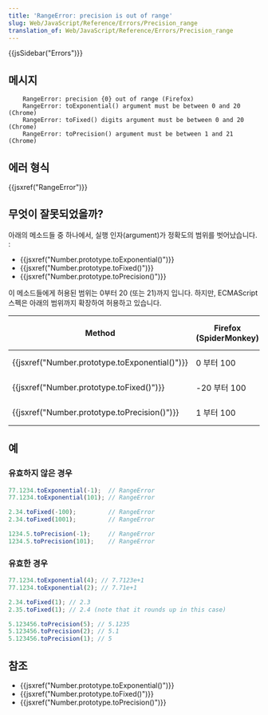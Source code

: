 ```yaml
---
title: 'RangeError: precision is out of range'
slug: Web/JavaScript/Reference/Errors/Precision_range
translation_of: Web/JavaScript/Reference/Errors/Precision_range
---
```


{{jsSidebar("Errors")}}

## 메시지

```
    RangeError: precision {0} out of range (Firefox)
    RangeError: toExponential() argument must be between 0 and 20 (Chrome)
    RangeError: toFixed() digits argument must be between 0 and 20 (Chrome)
    RangeError: toPrecision() argument must be between 1 and 21 (Chrome)
```

## 에러 형식

{{jsxref("RangeError")}}

## 무엇이 잘못되었을까?

아래의 메소드들 중 하나에서, 실행 인자(argument)가 정확도의 범위를 벗어났습니다. :

- {{jsxref("Number.prototype.toExponential()")}}
- {{jsxref("Number.prototype.toFixed()")}}
- {{jsxref("Number.prototype.toPrecision()")}}

이 메소드들에게 허용된 범위는 0부터 20 (또는 21)까지 입니다. 하지만, ECMAScript 스펙은 아래의 범위까지 확장하여 허용하고 있습니다.

| Method                                                       | Firefox (SpiderMonkey) | Chrome, Opera (V8) |
| ------------------------------------------------------------ | ---------------------- | ------------------ |
| {{jsxref("Number.prototype.toExponential()")}} | 0 부터 100             | 0 부터 20          |
| {{jsxref("Number.prototype.toFixed()")}}         | -20 부터 100           | 0 부터 20          |
| {{jsxref("Number.prototype.toPrecision()")}} | 1 부터 100             | 1 부터 21          |

## 예

### 유효하지 않은 경우

```js example-bad
77.1234.toExponential(-1);  // RangeError
77.1234.toExponential(101); // RangeError

2.34.toFixed(-100);         // RangeError
2.34.toFixed(1001);         // RangeError

1234.5.toPrecision(-1);     // RangeError
1234.5.toPrecision(101);    // RangeError
```

### 유효한 경우

```js example-good
77.1234.toExponential(4); // 7.7123e+1
77.1234.toExponential(2); // 7.71e+1

2.34.toFixed(1); // 2.3
2.35.toFixed(1); // 2.4 (note that it rounds up in this case)

5.123456.toPrecision(5); // 5.1235
5.123456.toPrecision(2); // 5.1
5.123456.toPrecision(1); // 5
```

## 참조

- {{jsxref("Number.prototype.toExponential()")}}
- {{jsxref("Number.prototype.toFixed()")}}
- {{jsxref("Number.prototype.toPrecision()")}}
